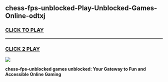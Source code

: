 
## chess-fps-unblocked-Play-Unblocked-Games-Online-odtxj
<h3>
<a href="https://premium76.site?title=chess-fps-unblocked&ref=25A">CLICK TO PLAY</a></h3>
<hr>

<h3>
<a href="https://premium76.site?title=chess-fps-unblocked&ref=25A">CLICK 2 PLAY</a>
  
</h3>

<a href="https://premium76.site?title=chess-fps-unblocked&ref=25A"><img src="https://clearcache.store/games.png"></a>


**chess-fps-unblocked games unblocked: Your Gateway to Fun and Accessible Online Gaming**
